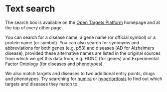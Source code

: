 # Text search

The search box is available on the [Open Targets Platform](https://www.targetvalidation.org/) homepage and at the top of every other page.

You can search for a disease name, a gene name \(or official symbol\) or a protein name \(or symbol\). You can also search for synonyms and abbreviations for both genes \(e.g. p53\) and diseases \(AD for Alzheimers disease\), provided these alternative names are listed in the original sources from which we get this data from, e.g. HGNC \(for genes\) and Experimental Factor Ontology \(for diseases and phenotypes\).

We also match targets and diseases to two additional entry points, drugs and phenotypes. Try searching for [humira](https://www.targetvalidation.org/search?src=q:humira) or [hyperlordosis](https://www.targetvalidation.org/search?src=q:Hyperlordosis) to find out which targets and diseases they match to.



